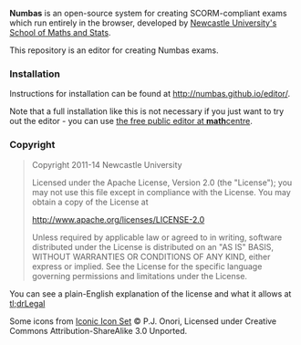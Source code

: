 **Numbas** is an open-source system for creating SCORM-compliant exams which
run entirely in the browser, developed by [Newcastle University's School of
Maths and Stats](http://www.ncl.ac.uk/maths/).

This repository is an editor for creating Numbas exams.

### Installation

Instructions for installation can be found at http://numbas.github.io/editor/.

Note that a full installation like this is not necessary if you just want to
try out the editor - you can use [the free public editor at **math**centre](http://numbas.mathcentre.ac.uk).

### Copyright

> Copyright 2011-14 Newcastle University
> 
> Licensed under the Apache License, Version 2.0 (the "License");
> you may not use this file except in compliance with the License.
> You may obtain a copy of the License at
> 
> http://www.apache.org/licenses/LICENSE-2.0
> 
> Unless required by applicable law or agreed to in writing, software
> distributed under the License is distributed on an "AS IS" BASIS,
> WITHOUT WARRANTIES OR CONDITIONS OF ANY KIND, either express or implied.
> See the License for the specific language governing permissions and
> limitations under the License.

You can see a plain-English explanation of the license and what it allows at [tl;drLegal](https://tldrlegal.com/license/apache-license-2.0-(apache-2.0))

Some icons from [Iconic Icon Set](http://somerandomdude.com/work/iconic/) © P.J. Onori, Licensed under Creative Commons Attribution-ShareAlike 3.0 Unported.
